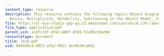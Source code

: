 ```yaml
---
content_type: resource
description: This resource contains the following topics Object Diagrams, Object Model
  Basics, Multiplicity, Mutability, Subclassing in the Object Model, Conclusion.
file: https://ol-ocw-studio-app-qa.s3.amazonaws.com/courses/6-170-laboratory-in-software-engineering-fall-2005/8dd4d8cdd023afe2d911dec6b20ca6d1_lec6.pdf
file_type: application/pdf
parent_uid: ac8fccbf-8fe2-680f-8769-51e8b210ad94
resourcetype: Document
title: lec6.pdf
uid: 8dd4d8cd-d023-afe2-d911-dec6b20ca6d1
---
```

